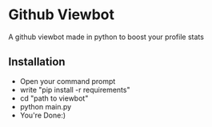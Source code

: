 # Github Viewbot

A github viewbot made in python to boost your profile stats

## Installation

- Open your command prompt
- write "pip install -r requirements"
- cd "path to viewbot"
- python main.py
- You're Done:)

